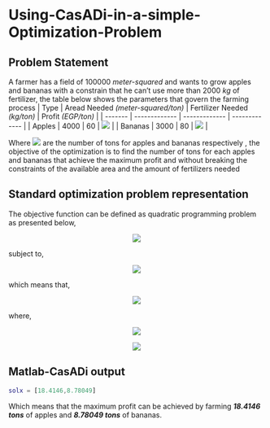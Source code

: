 # Using-CasADi-in-a-simple-Optimization-Problem
## Problem Statement
A farmer has a field of 100000 _meter-squared_ and wants to grow apples and bananas with a
constrain that he can’t use more than 2000 _kg_ of fertilizer, the table below shows the
parameters that govern the farming process
| Type    | Aread Needed _(meter-squared/ton)_ | Fertilizer Needed _(kg/ton)_ | Profit _(EGP/ton)_                                             |
| ------- | -------------                      | -------------                | -------------                                                  |
| Apples  | 4000                               | 60                           | <img src="https://latex.codecogs.com/svg.image?7000-100x_{1}"> |
| Bananas | 3000                               | 80                           | <img src="https://latex.codecogs.com/svg.image?6000-200x_{2}"> |

Where <img src="https://latex.codecogs.com/svg.image?x_{1},x_{2}"> are the number of tons for apples and bananas respectively , the
objective of the optimization is to find the number of tons for each apples and bananas
that achieve the maximum profit and without breaking the constraints of the available
area and the amount of fertilizers needed
## Standard optimization problem representation
The objective function can be defined as quadratic programming problem as presented
below,
<p align="center">
<img src="https://latex.codecogs.com/svg.image?\mathbf{\min_{&space;x}}\;&space;&space;{c}^{T}x&plus;{x}^{T}Qx">
</p>
subject to,
<p align="center">
<img src="https://latex.codecogs.com/svg.image?Ax\leq&space;b&space;,x_{l}\leq&space;x,">
</p>
which means that,
<p align="center">
<img src="https://latex.codecogs.com/svg.image?g(x)=Ax-b\leq&space;0">
</p>
where,
<p align="center">
<img src="https://latex.codecogs.com/svg.image?Q&space;=&space;\begin{pmatrix}100&space;&&space;0&space;&space;\\&space;0&space;&&space;200&space;&space;\\\end{pmatrix},&space;c&space;=&space;\begin{pmatrix}-7000&space;\\-6000\end{pmatrix},A&space;=&space;\begin{pmatrix}4000&space;&3000&space;&space;\\&space;60&space;&&space;80&space;&space;\\\end{pmatrix}&space;">
</p>

<p align="center">
<img src="https://latex.codecogs.com/svg.image?b&space;=&space;\begin{pmatrix}&space;100000\\2000\end{pmatrix},x_{l}=\begin{pmatrix}0&space;\\0\end{pmatrix}&space;">
</p>

## Matlab-CasADi output
```MATLAB
solx = [18.4146,8.78049]
```
Which means that the maximum profit can be achieved by farming **_18.4146 tons_** of
apples and **_8.78049 tons_** of bananas.
